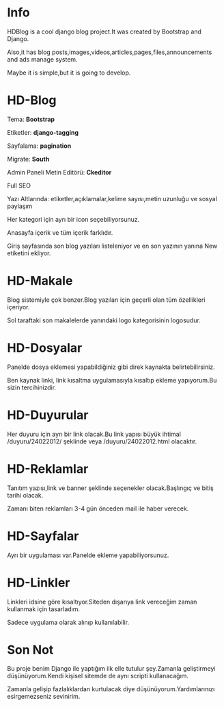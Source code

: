 Info
======

HDBlog is a cool django blog project.It was created by Bootstrap and Django.

Also,it has blog posts,images,videos,articles,pages,files,announcements and ads manage system.

Maybe it is simple,but it is going to develop.

HD-Blog
======

Tema: <b>Bootstrap</b>

Etiketler: <b>django-tagging</b>

Sayfalama: <b>pagination</b>

Migrate: <b>South</b>

Admin Paneli Metin Editörü: <b>Ckeditor</b>

Full SEO

Yazı Altlarında: etiketler,açıklamalar,kelime sayısı,metin uzunluğu ve sosyal paylaşım

Her kategori için ayrı bir icon seçebiliyorsunuz.

Anasayfa içerik ve tüm içerik farklıdır.

Giriş sayfasında son blog yazıları listeleniyor ve en son yazının yanına New etiketini ekliyor.


HD-Makale
======

Blog sistemiyle çok benzer.Blog yazıları için geçerli olan tüm özellikleri içeriyor.

Sol taraftaki son makalelerde yanındaki logo kategorisinin logosudur.


HD-Dosyalar
======

Panelde dosya eklemesi yapabildiğiniz gibi direk kaynakta belirtebilirsiniz.

Ben kaynak linki, link kısaltma uygulamasıyla kısaltıp ekleme yapıyorum.Bu sizin tercihinizdir.


HD-Duyurular
======

Her duyuru için ayrı bir link olacak.Bu link yapısı büyük ihtimal /duyuru/24022012/ şeklinde veya /duyuru/24022012.html olacaktır.


HD-Reklamlar
======

Tanıtım yazısı,link ve banner şeklinde seçenekler olacak.Başlıngıç ve bitiş tarihi olacak.

Zamanı biten reklamları 3-4 gün önceden mail ile haber verecek.


HD-Sayfalar
======

Ayrı bir uygulaması var.Panelde ekleme yapabiliyorsunuz.


HD-Linkler
======

Linkleri idsine göre kısaltıyor.Siteden dışarıya link vereceğim zaman kullanmak için tasarladım.

Sadece uygulama olarak alınıp kullanılabilir.


Son Not
======

Bu proje benim Django ile yaptığım ilk elle tutulur şey.Zamanla geliştirmeyi düşünüyorum.Kendi kişisel sitemde de aynı scripti kullanacağım.

Zamanla gelişip fazlalıklardan kurtulacak diye düşünüyorum.Yardımlarınızı esirgemezseniz sevinirim.
